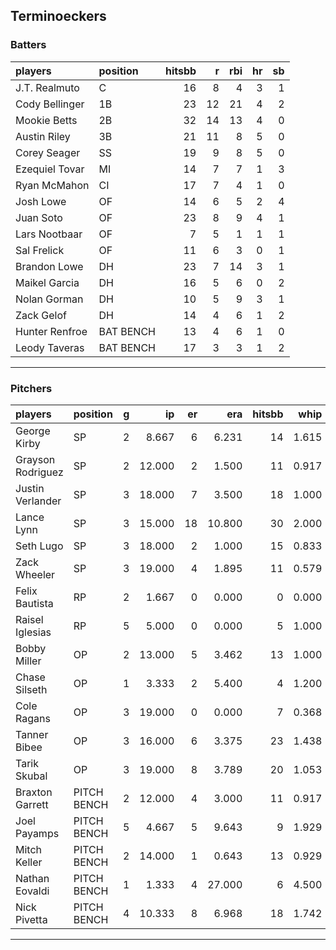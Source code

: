 ## Terminoeckers

### Batters

 
|players        |position  | hitsbb|  r| rbi| hr| sb| 
|:--------------|:---------|------:|--:|---:|--:|--:| 
|J.T. Realmuto  |C         |     16|  8|   4|  3|  1| 
|Cody Bellinger |1B        |     23| 12|  21|  4|  2| 
|Mookie Betts   |2B        |     32| 14|  13|  4|  0| 
|Austin Riley   |3B        |     21| 11|   8|  5|  0| 
|Corey Seager   |SS        |     19|  9|   8|  5|  0| 
|Ezequiel Tovar |MI        |     14|  7|   7|  1|  3| 
|Ryan McMahon   |CI        |     17|  7|   4|  1|  0| 
|Josh Lowe      |OF        |     14|  6|   5|  2|  4| 
|Juan Soto      |OF        |     23|  8|   9|  4|  1| 
|Lars Nootbaar  |OF        |      7|  5|   1|  1|  1| 
|Sal Frelick    |OF        |     11|  6|   3|  0|  1| 
|Brandon Lowe   |DH        |     23|  7|  14|  3|  1| 
|Maikel Garcia  |DH        |     16|  5|   6|  0|  2| 
|Nolan Gorman   |DH        |     10|  5|   9|  3|  1| 
|Zack Gelof     |DH        |     14|  4|   6|  1|  2| 
|Hunter Renfroe |BAT BENCH |     13|  4|   6|  1|  0| 
|Leody Taveras  |BAT BENCH |     17|  3|   3|  1|  2| 

* * *

### Pitchers

 
|players           |position    |  g|     ip| er|    era| hitsbb|  whip| so|  w| sv| 
|:-----------------|:-----------|--:|------:|--:|------:|------:|-----:|--:|--:|--:| 
|George Kirby      |SP          |  2|  8.667|  6|  6.231|     14| 1.615| 12|  0|  0| 
|Grayson Rodriguez |SP          |  2| 12.000|  2|  1.500|     11| 0.917| 13|  2|  0| 
|Justin Verlander  |SP          |  3| 18.000|  7|  3.500|     18| 1.000| 16|  2|  0| 
|Lance Lynn        |SP          |  3| 15.000| 18| 10.800|     30| 2.000|  3|  1|  0| 
|Seth Lugo         |SP          |  3| 18.000|  2|  1.000|     15| 0.833| 14|  2|  0| 
|Zack Wheeler      |SP          |  3| 19.000|  4|  1.895|     11| 0.579| 27|  2|  0| 
|Felix Bautista    |RP          |  2|  1.667|  0|  0.000|      0| 0.000|  1|  0|  1| 
|Raisel Iglesias   |RP          |  5|  5.000|  0|  0.000|      5| 1.000|  6|  0|  3| 
|Bobby Miller      |OP          |  2| 13.000|  5|  3.462|     13| 1.000|  9|  2|  0| 
|Chase Silseth     |OP          |  1|  3.333|  2|  5.400|      4| 1.200|  3|  0|  0| 
|Cole Ragans       |OP          |  3| 19.000|  0|  0.000|      7| 0.368| 27|  2|  0| 
|Tanner Bibee      |OP          |  3| 16.000|  6|  3.375|     23| 1.438| 17|  1|  0| 
|Tarik Skubal      |OP          |  3| 19.000|  8|  3.789|     20| 1.053| 23|  1|  0| 
|Braxton Garrett   |PITCH BENCH |  2| 12.000|  4|  3.000|     11| 0.917|  4|  1|  0| 
|Joel Payamps      |PITCH BENCH |  5|  4.667|  5|  9.643|      9| 1.929|  4|  0|  0| 
|Mitch Keller      |PITCH BENCH |  2| 14.000|  1|  0.643|     13| 0.929| 14|  1|  0| 
|Nathan Eovaldi    |PITCH BENCH |  1|  1.333|  4| 27.000|      6| 4.500|  1|  0|  0| 
|Nick Pivetta      |PITCH BENCH |  4| 10.333|  8|  6.968|     18| 1.742| 15|  1|  1| 


* * *


